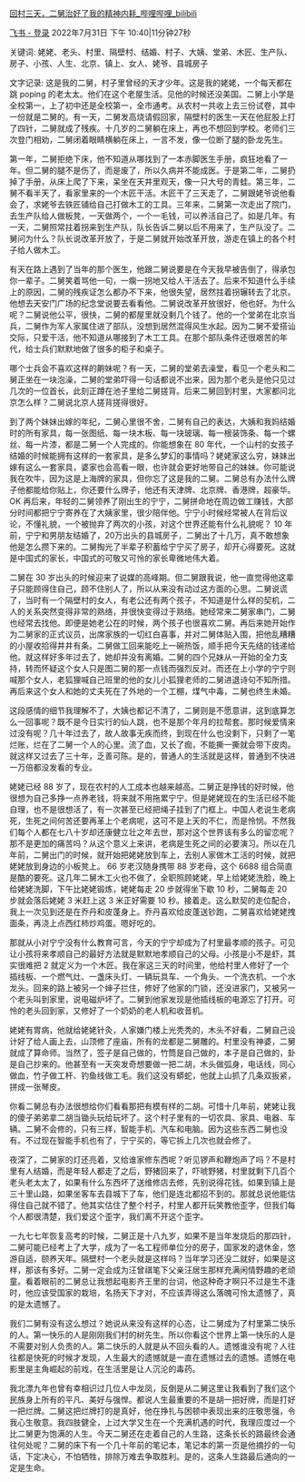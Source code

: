 [回村三天，二舅治好了我的精神内耗_哔哩哔哩_bilibili](https://www.bilibili.com/video/BV1MN4y177PB?vd_source=c16ee9cfb2023d2af8428dbfe604b72f)


[飞书 - 登录](https://yz3vq78x1p.feishu.cn/minutes/obcni5cf27d4vd85xv82vje5)
2022年7月31日 下午 10:40|11分钟27秒

关键词:
姥姥、老头、村里、隔壁村、结婚、村子、大姨、堂弟、木匠、生产队、房子、小孩、人生、北京、镇上、女人、姥爷、县城房子

文字记录:
这是我的二舅，村子里曾经的天才少年。这是我的姥姥，一个每天都在跳 poping 的老太太。他们在这个老屋生活。见他的时候还没美国。二舅上小学是全校第一，上了初中还是全校第一，全市通考。从农村一共收上去三份试卷，其中一份就是二舅的。有一天，二舅发高烧请假回家，隔壁村的医生一天在他屁股上打了四针，二舅就成了残疾。十几岁的二舅躺在床上，再也不想回到学校。老师们三次登门相劝，二舅闭着眼睛横躺在床上，一言不发，像一位断了腿的卧龙先生。

第一年，二舅拒绝下床，他不知道从哪找到了一本赤脚医生手册，疯狂地看了一年。但二舅的腿不是伤了，而是废了，所以久病并不能成医。于是第二年，二舅扔掉了手册，从床上爬了下来，呆坐在天井里观天，像一只大号的青蛙。第三年，二舅不看半天了，看家里来的一个木匠干活。木匠干了三天走了，二舅跟姥爷说他看会了，求姥爷去铁匠铺给自己打做木工的工具。三年来，二舅第一次走出了院门，去生产队给人做板凳，一天做两个，一个一毛钱，可以养活自己了。如是几年。有一天，二舅照常拄着拐来到生产队，队长告诉二舅以后不用来了，生产队没了。二舅问为什么？队长说改革开放了，于是二舅就开始改革开放，游走在镇上的各个村子给人做木工。

有天在路上遇到了当年的那个医生，他跟二舅说要是在今天我早被告倒了，得承包你一辈子。二舅笑着骂他一句，一瘸一拐地又给人干活去了。后来不知道什么手续上的原因，二舅的残疾证怎么都办不下来，他很失望，居然拄着拐辗转去了北京。他想去天安门广场的纪念堂说要去看看他。二舅说改革开放很好，他也好。为什么呢？二舅说他公平，很快，二舅的都屋里就没剩几个钱了。他的一个堂弟在北京当兵，二舅作为军人家属住进了部队，没想到居然混得风生水起。因为二舅不爱搭讪交际，只爱干活，他不知道从哪接到了木工工具。在那个部队条件还很艰苦的年代，给士兵们默默地做了很多的柜子和桌子。

哪个士兵会不喜欢这样的齁妹呢？有一天，二舅的堂弟去澡堂，看见一个老头和二舅正坐在一块泡澡，二舅的堂弟吓得一句话都说不出来，因为那个老头是他只见过几次的一位首长，此刻正蹲在池子里给二舅搓背。后来二舅回到村里，大家都问北京怎么样？二舅说北京人搓背搓得很好。

到了两个妹妹出嫁的年纪，二舅心里很不舍，二舅有自己的表达，大姨和我妈结婚时的所有家具，每一张图纸、每一块木板、每一块玻璃、每一根装饰条、每一个螺丝、每一片漆，都是二舅一个人完成的。你能想象在 80 年代，一个山村的女孩子结婚的时候能拥有这样的一套家具，是多么梦幻的事情吗？姥姥家这么穷，妹妹出嫁有这么一套家具，婆家也会高看一眼，也许就会更好地带自己的妹妹。你可能说我在吹牛，因为这是上海牌的家具，但你忘了这是我的二舅。二舅总有办法什么牌子他都能给你贴上，你还要什么牌子，他还有天津牌、北京牌、香港牌，超豪华。 OK 再后来，年轻的二舅领养了刚出生的宁宁，二舅拼命地在周边做工赚钱，大部分时间都把宁宁寄养在了大姨家里，很少陪伴他。宁宁小时候经常被人在背后议论，不懂礼貌，一个被抛弃了两次的小孩，对这个世界还能有什么礼貌呢？ 10 年前，宁宁和男朋友结婚了，20万出头的县城房子，二舅出了十几万，真不敢想象他是怎么攒下来的。二舅掏光了半辈子积蓄给宁宁买了房子，却开心得要死。这就是中国式的家长，中国式的可敬又可怜的家长卑微地伟大着。

二舅在 30 岁出头的时候迎来了说媒的高峰期。但二舅跟我说，他一直觉得他这辈子只能顾得住自己，顾不住别人了，所以从来没有动过这方面的心思。二舅说谎了，当时有一个隔壁村的女人，有老公还有两个孩子，不知道是什么样的契机，二人的关系突然变得非常的熟络，并很快变得过于熟络。她经常来二舅家串门，二舅也经常去找他。即便是她老公在的时候，两个孩子也很喜欢二舅。再后来她开始作为二舅家的正式议员，出席家族的一切红白喜事，并对二舅体贴入围，把他乱糟糟的小屋收拾得井井有条。二舅做工回来能吃上一碗热饭，顺手把今天先结的钱递给他。就这样好多年过去了，她却并没有离婚。二舅的四个兄妹从一开始的全力支持，转而怀疑这个女人只是图二舅的那一点钱而强烈反对。而还在上小学的宁宁则喊那个女人，老狐狸喊自己班里的他的女儿小狐狸老师的二舅进退诗句不知所措。再后来这个女人和她的丈夫死在了外地的一个工棚，煤气中毒，二舅也终生未婚。

这段感情的细节我理解不了，大姨也都记不清了，二舅则是不愿意讲，这到底算怎么一回事呢？既不是今日实行的仙人跳，也不是那个年月的拉帮套。那时候爱情来过没有呢？几十年过去了，故人故事无疾而终，到现在什么也没剩下，只剩了一笔烂账，烂在了二舅一个人的心里。流了血，又长了痂，不能撕一撕就会带下皮肉。就这样又过去了三十年，乏善可陈。是的，普通人的生活就是这样，普通到不快进一万倍都没发看的专业。

姥姥已经 88 岁了，现在农村的人工成本也越来越高。二舅正是挣钱的好时候，他很想为自己多挣一点养老钱，将来就不用拖累宁宁。但是姥姥现在的生活已经不能自理，也不是很想活了，有一次甚至已经把绳子挂到了门框上。中国人老说生老病死，生死之间何苦还要再革上个老病呢，这可不是上天的不仁，而是怜悯。不然我们每个人都在七八十岁却还康健立壮之年去世，那对这个世界该有多么的留恋呢？那不是更加的痛苦吗？从这个意义上来讲，老病是生死之间的必要演习。所以在几年前，二舅出门的时候，就开始把姥姥放到车上，去别人家做木工活的时候，就把姥姥放到身边的小板凳上。 66 岁老汉随身携带 88 岁老母，这个 6688 组合简直是酷的要死。这几年二舅木工火也不做了，全职照顾姥姥，早上给姥姥洗脸，晚上给姥姥洗脚，下午比姥姥锻炼，姥姥每走 20 步就得坐下歇 10 秒，二舅每走 20 步就会落后姥姥 3 米赶上这 3 米正好需要 10 秒。接着走。这么默契的走位配合，我上一次见到还是在乔丹和皮蓬身上。乔丹喜欢给皮蓬送钞跑，二舅喜欢给姥姥拽面条，再浇上点西红柿炒鸡蛋。嗯好吃的。

那就从小对宁宁没有什么教育可言，今天的宁宁却成为了村里最孝顺的孩子。可见让小孩将来孝顺自己的最好方法就是默默地孝顺自己的父母。小孩是小不是虾，其实很难把 2 就定义为一个木匠。我在家这三天的时间里，他给村里人修好了一个插线板、一个燃气灶、一盏床头灯、一辆玩具车、一个角头、一个洗衣机、一个水龙头。回来的路上被另一个婶子拦住，修好了他家的门锁，还没进家门，又被另一个老头叫到家里，说电磁炉坏了。二舅到他家发现是他插线板的电源忘了打开。可怜的老头回到家，又修好了一个奶奶的老人机和收音机。

姥姥有胃病，他就给姥姥针灸，人家嫌门楼上光秃秃的，木头不好看，二舅自己设计好了给人画上去，山顶修了座庙，所有的龙都是二舅雕的。村里没有神婆，二舅就成了算命师。当然了，签子是自己做的，竹筒是自己做的，本子是自己做的，卦是自己抄来的。他甚至有一天突发奇想要做一把二胡，木头做弧身，电话线，同心做血，竹子做工杆、钓鱼线做工毛。我们这没有蟒蛇，他就上山抓了几条双扳紧，拼成一张琴皮。

你看二舅总有办法很想给你们看看那把有模有样的二胡。可惜十几年前，姥姥让我的傻子弟弟拿二胡当锄头玩给玩坏了。这个村子里有的一切农具、家具、电器、车辆。二舅不会修的，只有三样，智能手机、汽车和电脑。因为这些东西二舅也没有。不过现在智能手机也有了，宁宁买的，等它拆上几次也就会修了。

夜深了，二舅家的灯还亮着，又给谁家修东西呢？听见锣声和鞭炮声了吗？不是村里有人结婚，而是年轻人都走了之后，野猪回来了，吓唬野猪，村里就剩下几百个老头老太太了，如果有什么东西坏了送维修店去修，先别说得花钱。如果到镇上是三十里山路，如果坐客车去县城下了车，他们是连北都招不到的。那就总说他能估得住自己就不错了。他其实估住了整个村子，村里人都开玩笑教他歪字，但我们每个人都很清楚，我们爱这个歪字，我们离不开这个歪字。

一九七七年恢复高考的时候，二舅正是十八九岁，如果不是当年发烧后的那四针，二舅可能已经考上了大学，成为了一名工程师单位分的房子，国家发的退休金，悠游自适，颐养天年。隔壁村一个老头就是这样吗？当年学习还没二就好，如果是这样，那该有多好。二舅一定会成为汪曾祺笔下父亲汪居生那样充满闲情野趣的老顽童。看着眼前的二舅总让我想起电影齐王里的台词，他这种奇才啊只不过是生不逢时，他应该受国家的栽培，名扬天下才对，不应该弄得这么落魄可怜太遗憾了，真的是太遗憾了。

我们二舅有没有这么想过？她说从来没有这样的心态，让二舅成为了村里第二快乐的人。第一快乐的人是刚刚我们村的树先生。所以你看这个世界上第一快乐的人是不需要对别人负责的人。第二快乐的人就是从不回头看的人。遗憾谁没有呢？人往往都是快死的时候才发现，人生最大的遗憾就是一直在遗憾过去的遗憾。遗憾在电影里是主角崛起的前戏，在生活里是让人沉沦的毒药。

我北漂九年也曾有幸相识过几位人中龙凤，反倒是从二舅这里让我看到了我们这个民族身上所有的平凡、美好与强悍。都说人生最重要的不是胡一把好牌，而是打好一把烂牌。二舅这把烂牌打的是真好，他在挣扎与困顿中表现出来的庄敬思强，令我心生敬意。我四肢健全，上过大学又生在一个充满机遇的时代，我理应度过一个比二舅更为饱满的人生。今天二舅还在走着自己的人生路，这条长长的路最终会通往何处呢？二舅的床下有一个几十年前的笔记本，笔记本的第一页是他摘抄的一句话，下定决心，不怕牺牲，排除万难去争取胜利。是的，这条人生路最后通向的一定是生命。

